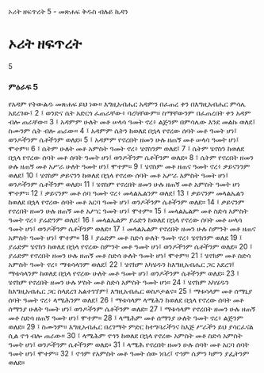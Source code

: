 ﻿
 ኦሪት ዘፍጥረት 5 - መጽሐፍ ቅዱስ ብሉይ ኪዳን
# ኦሪት ዘፍጥረት
5
### ምዕራፍ 5
የአዳም የትውልዱ መጽሐፍ ይህ ነው። እግዚአብሔር አዳምን በፈጠረ ቀን በእግዚአብሔር ምሳሌ አደረገው፤
2 ፤ ወንድና ሴት አድርጎ ፈጠራቸው፥ ባረካቸውም። ስማቸውንም በፈጠረበት ቀን አዳም ብሎ ጠራቸው።
3 ፤ አዳምም ሁለት መቶ ሠላሳ ዓመት ኖረ፥ ልጅንም በምሳሌው እንደ መልኩ ወለደ፤ ስሙንም ሴት ብሎ ጠራው።
4 ፤ አዳምም ሴትን ከወለደ በኋላ የኖረው ሰባት መቶ ዓመት ሆነ፤ ወንዶችንም ሴቶችንም ወለደ።
5 ፤ አዳምም የኖረበት ዘመን ሁሉ ዘጠኝ መቶ ሠላሳ ዓመት ሆነ፤ ሞተም።
6 ፤ ሴትም ሁለት መቶ አምስት ዓመት ኖረ፥ ሄኖስንም ወለደ፤
7 ፤ ሴትም ሄኖስን ከወለደ በኋላ የኖረው ሰባት መቶ ሰባት ዓመት ሆነ፤ ወንዶችንም ሴቶችንም ወለደ።
8 ፤ ሴትም የኖረበት ዘመን ሁሉ ዘጠኝ መቶ አሥራ ሁለት ዓመት ሆነ፤ ሞተም።
9 ፤ ሄኖስም መቶ ዘጠና ዓመት ኖረ፥ ቃይናንንም ወለደ፤
10 ፤ ሄኖስም ቃይናንን ከወለደ በኋላ የኖረው ሰባት መቶ አሥራ አምስት ዓመት ሆነ፤ ወንዶችንም ሴቶችንም ወለደ።
11 ፤ ሄኖስም የኖረበት ዘመን ሁሉ ዘጠኝ መቶ አምስት ዓመት ሆነ ሞተም።
12 ፤ ቃይናንም መቶ ሰባ ዓመት ኖረ፥ መላልኤልንም ወለደ፤
13 ፤ ቃይናንም መላልኤልን ከወለደ በኋላ የኖረው ሰባት መቶ አርባ ዓመት ሆነ፤ ወንዶችንም ሴቶችንም ወለደ።
14 ፤ ቃይናንም የኖረበት ዘመን ሁሉ ዘጠኝ መቶ አሥር ዓመት ሆነ፤ ሞተም።
15 ፤ መላልኤልም መቶ ስድሳ አምስት ዓመት ኖረ፥ ያሬድንም ወለደ፤
16 ፤ መላልኤልም ያሬድን ከወለደ በኋላ የኖረው ሰባት መቶ ሠላሳ ዓመት ሆነ፤ ወንዶችንም ሴቶችንም ወለደ።
17 ፤ መላልኤልም የኖረበት ዘመን ሁሉ ስምንት መቶ ዘጠና አምስት ዓመት ሆነ፤ ሞተም።
18 ፤ ያሬድም መቶ ስድሳ ሁለት ዓመት ኖረ፥ ሄኖክንም ወለደ
19 ፤ ያሬድም ሄኖክን ከወለደ በኋላ የኖረው ስምንት መቶ ዓመት ሆነ፤ ወንዶችንም ሴቶችንም ወለደ።
20 ፤ ያሬድም የኖረበት ዘመን ሁሉ ዘጠኝ መቶ ስድሳ ሁለት ዓመት ሆነ፤ ሞተም።
21 ፤ ሄኖክም መቶ ስድሳ አምስት ዓመት ኖረ፥ ማቱሳላንም ወለደ፤
22 ፤ ሄኖክም አካሄዱን ከእግዚአብሔር ጋር አደረገ፤ ማቱሳላንም ከወለደ በኋላ የኖረው ሁለት መቶ ዓመት ሆነ፤ ወንዶችንም ሴቶችንም ወለደ።
23 ፤ ሄኖክም የኖረበት ዘመን ሁሉ ሦስት መቶ ስድሳ አምስት ዓመት ሆነ።
24 ፤ ሄኖክም አካሄዱን ከእግዚአብሔር ጋር ስላደረገ አልተገኘም፤ እግዚአብሔር ወስዶታልና።
25 ፤ ማቱሳላም መቶ ሰማኒያ ሰባት ዓመት ኖረ፥ ላሜሕንም ወለደ፤
26 ፤ ማቱሳላም ላሜሕን ከወለደ በኋላ የኖረው ሰባት መቶ ሰማንያ ሁለት ዓመት ሆነ፤ ወንዶችንም ሴቶችንም ወለደ።
27 ፤ ማቱሳላም የኖረበት ዘመን ሁሉ ዘጠኝ መቶ ስድሳ ዘጠኝ ዓመት ሆነ፤ ሞተም።
28 ፤ ላሜሕም መቶ ሰማንያ ሁለት ዓመት ኖረ፥ ልጅንም ወለደ።
29 ፤ ስሙንም። እግዚአብሔር በረገማት ምድር ከተግባራችንና ከእጅ ሥራችን ይህ ያሳርፈናል ሲል ኖኅ ብሎ ጠራው።
30 ፤ ላሜሕም ኖኅን ከወለደ በኋላ የኖረው አምስት መቶ ስድሳ አምስት ዓመት ሆነ፤ ወንዶችንም ሴቶችንም ወለደ።
31 ፤ ላሜሕ የኖረበት ዘመን ሁሉ ሰባት መቶ አርባ ሰባት ዓመት ሆነ፤ ሞተም።
32 ፤ ኖኅም የአምስት መቶ ዓመት ሰው ነበረ፤ ኖኅም ሴምን ካምን ያፌትንም ወለደ። 
